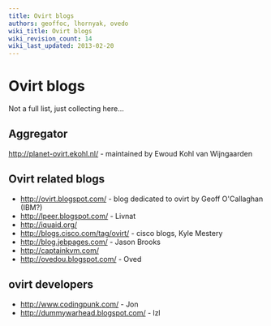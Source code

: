 ```yaml
---
title: Ovirt blogs
authors: geoffoc, lhornyak, ovedo
wiki_title: Ovirt blogs
wiki_revision_count: 14
wiki_last_updated: 2013-02-20
---
```


# Ovirt blogs

Not a full list, just collecting here...

## Aggregator

<http://planet-ovirt.ekohl.nl/> - maintained by Ewoud Kohl van Wijngaarden

## Ovirt related blogs

*   <http://ovirt.blogspot.com/> - blog dedicated to ovirt by Geoff O'Callaghan (IBM?)
*   <http://lpeer.blogspot.com/> - Livnat
*   <http://iquaid.org/>
*   <http://blogs.cisco.com/tag/ovirt/> - cisco blogs, Kyle Mestery
*   <http://blog.jebpages.com/> - Jason Brooks
*   <http://captainkvm.com/>
*   <http://ovedou.blogspot.com/> - Oved

## ovirt developers

*   <http://www.codingpunk.com/> - Jon
*   <http://dummywarhead.blogspot.com/> - lzl
